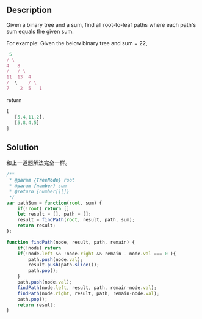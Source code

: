 ## Description
Given a binary tree and a sum, find all root-to-leaf paths where each path's sum equals the given sum.

For example:
Given the below binary tree and sum = 22,

```js
 5
/ \
4   8
/   / \
11  13  4
/  \    / \
7    2  5   1
```

return
```js
[
   [5,4,11,2],
   [5,8,4,5]
]
```


## Solution
和上一道题解法完全一样。

```js
/**
 * @param {TreeNode} root
 * @param {number} sum
 * @return {number[][]}
 */
var pathSum = function(root, sum) {
    if(!root) return []
    let result = [], path = [];
    result = findPath(root, result, path, sum);
    return result;
};

function findPath(node, result, path, remain) {
    if(!node) return
    if(!node.left && !node.right && remain - node.val === 0 ){
        path.push(node.val);
        result.push(path.slice());
        path.pop();
    }
    path.push(node.val);
    findPath(node.left, result, path, remain-node.val);
    findPath(node.right, result, path, remain-node.val);
    path.pop();
    return result;
}
```

